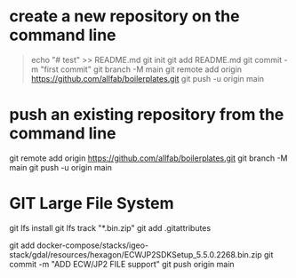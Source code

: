 # create a new repository on the command line
> echo "# test" >> README.md
git init
git add README.md
git commit -m "first commit"
git branch -M main
git remote add origin https://github.com/allfab/boilerplates.git
git push -u origin main

# push an existing repository from the command line
git remote add origin https://github.com/allfab/boilerplates.git
git branch -M main
git push -u origin main


# GIT Large File System
git lfs install
git lfs track "*.bin.zip"
git add .gitattributes

git add docker-compose/stacks/igeo-stack/gdal/resources/hexagon/ECWJP2SDKSetup_5.5.0.2268.bin.zip
git commit -m "ADD ECW/JP2 FILE support"
git push origin main